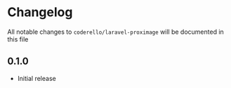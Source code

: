 # Changelog

All notable changes to `coderello/laravel-proximage` will be documented in this file

## 0.1.0

- Initial release
